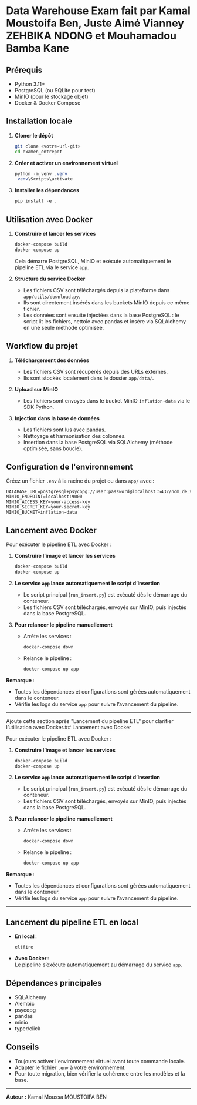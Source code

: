 # Data Warehouse Exam fait par Kamal Moustoifa Ben, Juste Aimé Vianney ZEHBIKA NDONG et Mouhamadou Bamba Kane

## Prérequis

- Python 3.11+
- PostgreSQL (ou SQLite pour test)
- MinIO (pour le stockage objet)
- Docker & Docker Compose

## Installation locale

1. **Cloner le dépôt**
   ```bash
   git clone <votre-url-git>
   cd examen_entrepot
   ```
2. **Créer et activer un environnement virtuel**
   ```powershell
   python -m venv .venv
   .venv\Scripts\activate
   ```
3. **Installer les dépendances**
   ```powershell
   pip install -e .
   ```

## Utilisation avec Docker

1. **Construire et lancer les services**
   ```bash
   docker-compose build
   docker-compose up
   ```
   Cela démarre PostgreSQL, MinIO et exécute automatiquement le pipeline ETL via le service `app`.

2. **Structure du service Docker**
   - Les fichiers CSV sont téléchargés depuis la plateforme dans `app/utils/download.py`.
   - Ils sont directement insérés dans les buckets MinIO depuis ce même fichier.
   - Les données sont ensuite injectées dans la base PostgreSQL : le script lit les fichiers, nettoie avec pandas et insère via SQLAlchemy en une seule méthode optimisée.

## Workflow du projet

1. **Téléchargement des données**
   - Les fichiers CSV sont récupérés depuis des URLs externes.
   - Ils sont stockés localement dans le dossier `app/data/`.

2. **Upload sur MinIO**
   - Les fichiers sont envoyés dans le bucket MinIO `inflation-data` via le SDK Python.

3. **Injection dans la base de données**
   - Les fichiers sont lus avec pandas.
   - Nettoyage et harmonisation des colonnes.
   - Insertion dans la base PostgreSQL via SQLAlchemy (méthode optimisée, sans boucle).

## Configuration de l'environnement

Créez un fichier `.env` à la racine du projet ou dans `app/` avec :

```
DATABASE_URL=postgresql+psycopg://user:password@localhost:5432/nom_de_votre_db
MINIO_ENDPOINT=localhost:9000
MINIO_ACCESS_KEY=your-access-key
MINIO_SECRET_KEY=your-secret-key
MINIO_BUCKET=inflation-data
```

## Lancement avec Docker

Pour exécuter le pipeline ETL avec Docker :

1. **Construire l’image et lancer les services**
   ```bash
   docker-compose build
   docker-compose up
   ```

2. **Le service `app` lance automatiquement le script d’insertion**
   - Le script principal (`run_insert.py`) est exécuté dès le démarrage du conteneur.
   - Les fichiers CSV sont téléchargés, envoyés sur MinIO, puis injectés dans la base PostgreSQL.

3. **Pour relancer le pipeline manuellement**
   - Arrête les services :
     ```bash
     docker-compose down
     ```
   - Relance le pipeline :
     ```bash
     docker-compose up app
     ```

**Remarque :**  
- Toutes les dépendances et configurations sont gérées automatiquement dans le conteneur.
- Vérifie les logs du service `app` pour suivre l’avancement du pipeline.

---

Ajoute cette section après "Lancement du pipeline ETL" pour clarifier l’utilisation avec Docker.## Lancement avec Docker

Pour exécuter le pipeline ETL avec Docker :

1. **Construire l’image et lancer les services**
   ```bash
   docker-compose build
   docker-compose up
   ```

2. **Le service `app` lance automatiquement le script d’insertion**
   - Le script principal (`run_insert.py`) est exécuté dès le démarrage du conteneur.
   - Les fichiers CSV sont téléchargés, envoyés sur MinIO, puis injectés dans la base PostgreSQL.

3. **Pour relancer le pipeline manuellement**
   - Arrête les services :
     ```bash
     docker-compose down
     ```
   - Relance le pipeline :
     ```bash
     docker-compose up app
     ```

**Remarque :**  
- Toutes les dépendances et configurations sont gérées automatiquement dans le conteneur.
- Vérifie les logs du service `app` pour suivre l’avancement du pipeline.

---

## Lancement du pipeline ETL en local

- **En local** :  
  ```powershell
  eltfire
  ```
- **Avec Docker** :  
  Le pipeline s’exécute automatiquement au démarrage du service `app`.

## Dépendances principales

- SQLAlchemy
- Alembic
- psycopg
- pandas
- minio
- typer/click

## Conseils

- Toujours activer l'environnement virtuel avant toute commande locale.
- Adapter le fichier `.env` à votre environnement.
- Pour toute migration, bien vérifier la cohérence entre les modèles et la base.

---

**Auteur :** Kamal Moussa MOUSTOIFA BEN
